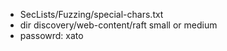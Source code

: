 - SecLists/Fuzzing/special-chars.txt
- dir discovery/web-content/raft small or medium
- passowrd: xato